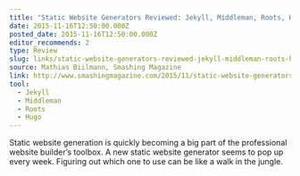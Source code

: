 ```yaml
---
title: "Static Website Generators Reviewed: Jekyll, Middleman, Roots, Hugo"
date: 2015-11-16T12:50:00.000Z
posted_date: 2015-11-16T12:50:00.000Z
editor_recommends: 2
type: Review
slug: links/static-website-generators-reviewed-jekyll-middleman-roots-hugo
source: Mathias Biilmann, Smashing Magazine
link: http://www.smashingmagazine.com/2015/11/static-website-generators-jekyll-middleman-roots-hugo-review/
tool:
  - Jekyll
  - Middleman
  - Roots
  - Hugo
---
```

Static website generation is quickly becoming a big part of the professional website builder’s toolbox. A new static website generator seems to pop up every week. Figuring out which one to use can be like a walk in the jungle.



